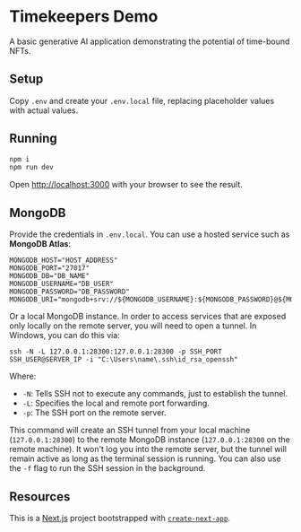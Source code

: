 # Timekeepers Demo

A basic generative AI application demonstrating the potential of time-bound NFTs.

## Setup

Copy `.env` and create your `.env.local` file, replacing placeholder values with actual values.

## Running

```bash
npm i
npm run dev
```

Open [http://localhost:3000](http://localhost:3000) with your browser to see the result.

## MongoDB

Provide the credentials in `.env.local`.
You can use a hosted service such as **MongoDB Atlas**:

````
MONGODB_HOST="HOST_ADDRESS"
MONGODB_PORT="27017"
MONGODB_DB="DB_NAME"
MONGODB_USERNAME="DB_USER"
MONGODB_PASSWORD="DB_PASSWORD"
MONGODB_URI="mongodb+srv://${MONGODB_USERNAME}:${MONGODB_PASSWORD}@${MONGODB_HOST}/${MONGODB_DB}"
````

Or a local MongoDB instance.
In order to access services that are exposed only locally on the remote server, you will need to open a tunnel.
In Windows, you can do this via:

````
ssh -N -L 127.0.0.1:28300:127.0.0.1:28300 -p SSH_PORT SSH_USER@SERVER_IP -i "C:\Users\name\.ssh\id_rsa_openssh"
````

Where:

* `-N`: Tells SSH not to execute any commands, just to establish the tunnel.
* `-L`: Specifies the local and remote port forwarding.
* `-p`: The SSH port on the remote server.

This command will create an SSH tunnel from your local machine (`127.0.0.1:28300`) to the remote MongoDB instance (`127.0.0.1:28300` on the remote machine).
It won't log you into the remote server, but the tunnel will remain active as long as the terminal session is running.
You can also use the `-f` flag to run the SSH session in the background.

## Resources

This is a [Next.js](https://nextjs.org/) project bootstrapped with [`create-next-app`](https://github.com/vercel/next.js/tree/canary/packages/create-next-app).
